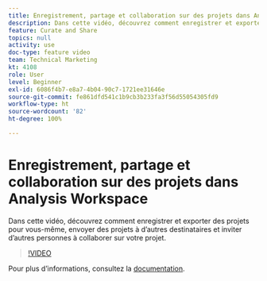 ```yaml
---
title: Enregistrement, partage et collaboration sur des projets dans Analysis Workspace
description: Dans cette vidéo, découvrez comment enregistrer et exporter des projets pour vous-même, envoyer des projets à d’autres destinataires et inviter d’autres personnes à collaborer sur votre projet.
feature: Curate and Share
topics: null
activity: use
doc-type: feature video
team: Technical Marketing
kt: 4108
role: User
level: Beginner
exl-id: 6086f4b7-e8a7-4b04-90c7-1721ee31646e
source-git-commit: fe861dfd541c1b9cb3b233fa3f56d55054305fd9
workflow-type: ht
source-wordcount: '82'
ht-degree: 100%

---
```


# Enregistrement, partage et collaboration sur des projets dans Analysis Workspace

Dans cette vidéo, découvrez comment enregistrer et exporter des projets pour vous-même, envoyer des projets à d’autres destinataires et inviter d’autres personnes à collaborer sur votre projet.

>[!VIDEO](https://video.tv.adobe.com/v/30993/?quality=12)

Pour plus d’informations, consultez la [documentation](https://experienceleague.adobe.com/docs/analytics/analyze/analysis-workspace/curate-share/send-schedule-files.html?lang=fr).
